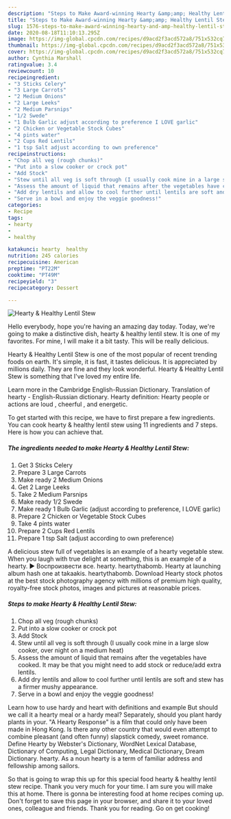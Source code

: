 ```yaml
---
description: "Steps to Make Award-winning Hearty &amp;amp; Healthy Lentil Stew"
title: "Steps to Make Award-winning Hearty &amp;amp; Healthy Lentil Stew"
slug: 1576-steps-to-make-award-winning-hearty-and-amp-healthy-lentil-stew
date: 2020-08-18T11:10:13.295Z
image: https://img-global.cpcdn.com/recipes/d9acd2f3acd572a8/751x532cq70/hearty-healthy-lentil-stew-recipe-main-photo.jpg
thumbnail: https://img-global.cpcdn.com/recipes/d9acd2f3acd572a8/751x532cq70/hearty-healthy-lentil-stew-recipe-main-photo.jpg
cover: https://img-global.cpcdn.com/recipes/d9acd2f3acd572a8/751x532cq70/hearty-healthy-lentil-stew-recipe-main-photo.jpg
author: Cynthia Marshall
ratingvalue: 3.4
reviewcount: 10
recipeingredient:
- "3 Sticks Celery"
- "3 Large Carrots"
- "2 Medium Onions"
- "2 Large Leeks"
- "2 Medium Parsnips"
- "1/2 Swede"
- "1 Bulb Garlic adjust according to preference I LOVE garlic"
- "2 Chicken or Vegetable Stock Cubes"
- "4 pints water"
- "2 Cups Red Lentils"
- "1 tsp Salt adjust according to own preference"
recipeinstructions:
- "Chop all veg (rough chunks)"
- "Put into a slow cooker or crock pot"
- "Add Stock"
- "Stew until all veg is soft through (I usually cook mine in a large slow cooker, over night on a medium heat)"
- "Assess the amount of liquid that remains after the vegetables have cooked. It may be that you might need to add stock or reduce/add extra lentils."
- "Add dry lentils and allow to cool further until lentils are soft and stew has a firmer mushy appearance."
- "Serve in a bowl and enjoy the veggie goodness!"
categories:
- Recipe
tags:
- hearty
- 
- healthy

katakunci: hearty  healthy 
nutrition: 245 calories
recipecuisine: American
preptime: "PT22M"
cooktime: "PT49M"
recipeyield: "3"
recipecategory: Dessert

---
```



![Hearty &amp; Healthy Lentil Stew](https://img-global.cpcdn.com/recipes/d9acd2f3acd572a8/751x532cq70/hearty-healthy-lentil-stew-recipe-main-photo.jpg)

Hello everybody, hope you're having an amazing day today. Today, we're going to make a distinctive dish, hearty &amp; healthy lentil stew. It is one of my favorites. For mine, I will make it a bit tasty. This will be really delicious.

Hearty &amp; Healthy Lentil Stew is one of the most popular of recent trending foods on earth. It's simple, it is fast, it tastes delicious. It is appreciated by millions daily. They are fine and they look wonderful. Hearty &amp; Healthy Lentil Stew is something that I've loved my entire life.

Learn more in the Cambridge English-Russian Dictionary. Translation of hearty - English-Russian dictionary. Hearty definition: Hearty people or actions are loud , cheerful , and energetic.


To get started with this recipe, we have to first prepare a few ingredients. You can cook hearty &amp; healthy lentil stew using 11 ingredients and 7 steps. Here is how you can achieve that.

<!--inarticleads1-->

##### The ingredients needed to make Hearty &amp; Healthy Lentil Stew:

1. Get 3 Sticks Celery
1. Prepare 3 Large Carrots
1. Make ready 2 Medium Onions
1. Get 2 Large Leeks
1. Take 2 Medium Parsnips
1. Make ready 1/2 Swede
1. Make ready 1 Bulb Garlic (adjust according to preference, I LOVE garlic)
1. Prepare 2 Chicken or Vegetable Stock Cubes
1. Take 4 pints water
1. Prepare 2 Cups Red Lentils
1. Prepare 1 tsp Salt (adjust according to own preference)


A delicious stew full of vegetables is an example of a hearty vegetable stew. When you laugh with true delight at something, this is an example of a hearty. ► Воспроизвести все. hearty. heartythabomb. Hearty at launching album hash one at takaakis. heartythabomb. Download Hearty stock photos at the best stock photography agency with millions of premium high quality, royalty-free stock photos, images and pictures at reasonable prices. 

<!--inarticleads2-->

##### Steps to make Hearty &amp; Healthy Lentil Stew:

1. Chop all veg (rough chunks)
1. Put into a slow cooker or crock pot
1. Add Stock
1. Stew until all veg is soft through (I usually cook mine in a large slow cooker, over night on a medium heat)
1. Assess the amount of liquid that remains after the vegetables have cooked. It may be that you might need to add stock or reduce/add extra lentils.
1. Add dry lentils and allow to cool further until lentils are soft and stew has a firmer mushy appearance.
1. Serve in a bowl and enjoy the veggie goodness!


Learn how to use hardy and heart with definitions and example But should we call it a hearty meal or a hardy meal? Separately, should you plant hardy plants in your. &#34;A Hearty Response&#34; is a film that could only have been made in Hong Kong. Is there any other country that would even attempt to combine pleasant (and often funny) slapstick comedy, sweet romance. Define Hearty by Webster&#39;s Dictionary, WordNet Lexical Database, Dictionary of Computing, Legal Dictionary, Medical Dictionary, Dream Dictionary. hearty. As a noun hearty is a term of familiar address and fellowship among sailors. 

So that is going to wrap this up for this special food hearty &amp; healthy lentil stew recipe. Thank you very much for your time. I am sure you will make this at home. There is gonna be interesting food at home recipes coming up. Don't forget to save this page in your browser, and share it to your loved ones, colleague and friends. Thank you for reading. Go on get cooking!
